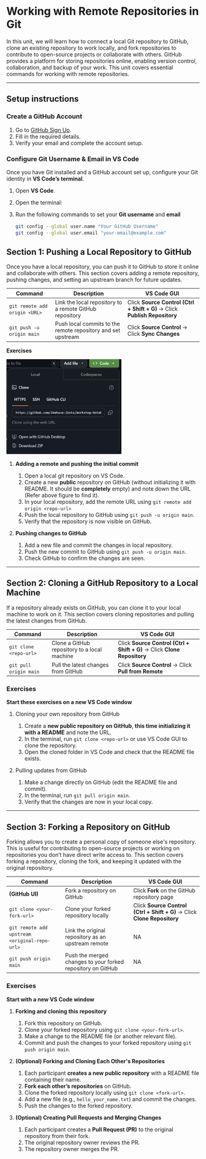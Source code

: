 # Working with Remote Repositories in Git  

In this unit, we will learn how to connect a local Git repository to GitHub, clone an existing repository to work locally, and fork repositories to contribute to open-source projects or collaborate with others. GitHub provides a platform for storing repositories online, enabling version control, collaboration, and backup of your work. This unit covers essential commands for working with remote repositories.  

---

## Setup instructions 

### Create a GitHub Account  

1. Go to [GitHub Sign Up](https://github.com/signup).  
2. Fill in the required details.  
3. Verify your email and complete the account setup.  

### Configure Git Username & Email in VS Code

Once you have Git installed and a GitHub account set up, configure your Git identity in **VS Code’s terminal**.  

1. Open **VS Code**.  
2. Open the terminal:  
3. Run the following commands to set your **Git username** and **email**  

   ```bash
   git config --global user.name "Your GitHub Username"
   git config --global user.email "your-email@example.com"
   ```

## Section 1: Pushing a Local Repository to GitHub

Once you have a local repository, you can push it to GitHub to store it online and collaborate with others. This section covers adding a remote repository, pushing changes, and setting an upstream branch for future updates.  

| Command                           | Description                                              | VS Code GUI |
|-----------------------------------|----------------------------------------------------------|-------------|
| `git remote add origin <URL>`     | Link the local repository to a remote GitHub repository | Click **Source Control (Ctrl + Shift + G)** → Click **Publish Repository** |
| `git push -u origin main`         | Push local commits to the remote repository and set upstream | Click **Source Control** → Click **Sync Changes** |

**Exercises**  

<img src="images/url.png" alt="a" width="300">

1. **Adding a remote and pushing the initial commit**  
   1. Open a local git repository on VS Code.
   2. Create a new **public** repository on GitHub (without initializing it with README. It should be **completely** empty) and note down the URL (Refer above figure to find it). 
   3. In your local repository, add the remote URL using `git remote add origin <repo-url>`
   4. Push the local repository to GitHub using `git push -u origin main`.  
   5. Verify that the repository is now visible on GitHub.  

2. **Pushing changes to GitHub**  
   1. Add a new file and commit the changes in local repository.  
   2. Push the new commit to GitHub using `git push -u origin main`.  
   3. Check GitHub to confirm the changes are seen.  

---

## Section 2: Cloning a GitHub Repository to a Local Machine  

If a repository already exists on GitHub, you can clone it to your local machine to work on it. This section covers cloning repositories and pulling the latest changes from GitHub.  

| Command                           | Description                                    | VS Code GUI |
|-----------------------------------|------------------------------------------------|-------------|
| `git clone <repo-url>`           | Clone a GitHub repository to a local machine  | Click **Source Control (Ctrl + Shift + G)** → Click **Clone Repository** |
| `git pull origin main`           | Pull the latest changes from GitHub           | Click **Source Control** → Click **Pull from Remote** |

### Exercises  

**Start these exercises on a new VS Code window**

1. Cloning your own repository from GitHub  
   1. Create a **new public repository on GitHub**, **this time initializing it with a README** and note the URL. 
   2. In the terminal, run `git clone <repo-url>` or use VS Code GUI to clone the repository. 
   3. Open the cloned folder in VS Code and check that the README file exists.  

2. Pulling updates from GitHub  
   1. Make a change directly on GitHub (edit the README file and commit).  
   2. In the terminal, run `git pull origin main`.  
   3. Verify that the changes are now in your local copy.  

---

## **Section 3: Forking a Repository on GitHub**  

Forking allows you to create a personal copy of someone else's repository. This is useful for contributing to open-source projects or working on repositories you don’t have direct write access to. This section covers forking a repository, cloning the fork, and keeping it updated with the original repository.  

| Command                                      | Description                                                  | VS Code GUI |
|----------------------------------------------|--------------------------------------------------------------|-------------|
| **(GitHub UI)**                              | Fork a repository on GitHub                                  | Click **Fork** on the GitHub repository page |
| `git clone <your-fork-url>`                  | Clone your forked repository locally                        | Click **Source Control (Ctrl + Shift + G)** → Click **Clone Repository** |
| `git remote add upstream <original-repo-url>` | Link the original repository as an upstream remote          | NA |
| `git push origin main`                        | Push the merged changes to your forked repository on GitHub | NA |

### **Exercises**  

**Start with a new VS Code window**

1. **Forking and cloning this repository**  
   1. Fork this repository on GitHub.  
   2. Clone your forked repository using `git clone <your-fork-url>`.  
   3. Make a change to the README file (or another relevant file).  
   4. Commit and push the changes to your forked repository using `git push origin main`.  

2. **(Optional) Forking and Cloning Each Other's Repositories**  
   1. Each participant **creates a new public repository** with a README file containing their name.  
   2. **Fork each other’s repositories** on GitHub.  
   3. Clone the forked repository locally using `git clone <fork-url>`.  
   4. Add a new file (e.g., `hello_your_name.txt`) and commit the changes.  
   5. Push the changes to the forked repository.  

3. **(Optional) Creating Pull Requests and Merging Changes**  
   1. Each participant creates a **Pull Request (PR)** to the original repository from their fork.  
   2. The original repository owner reviews the PR.  
   3. The repository owner merges the PR.  